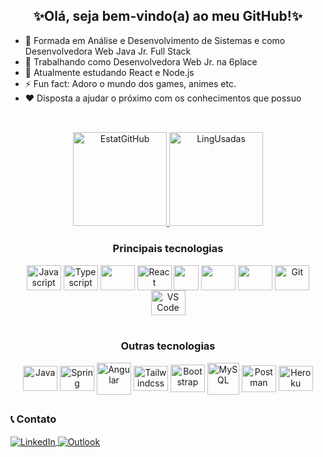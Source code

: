 <h2 align="center">✨Olá, seja bem-vindo(a) ao meu GitHub!✨</h2>

- 🏫 Formada em Análise e Desenvolvimento de Sistemas e como Desenvolvedora Web Java Jr. Full Stack
- 💼 Trabalhando como Desenvolvedora Web Jr. na 6place
- 🌱 Atualmente estudando React e Node.js
- ⚡ Fun fact: Adoro o mundo dos games, animes etc.
- ❤ Disposta a ajudar o próximo com os conhecimentos que possuo

##

<div align="center"><br>
  
  <a href="https://github.com/lucianaTSoares">
    <img src="https://github-readme-stats.vercel.app/api?username=lucianaTSoares&show_icons=true&theme=omni&hide_border=true&locale=pt-br&hide_title=true" alt="EstatGitHub" height="150">
    <img src="https://github-readme-stats.vercel.app/api/top-langs/?username=lucianaTSoares&layout=compact&hide=c&langs_count=10&theme=omni&hide_border=true&locale=pt-br" alt="LingUsadas" height="150">
  </a>

</div>

<div align="center">

### Principais tecnologias
 
  <img src="https://cdn.jsdelivr.net/gh/devicons/devicon/icons/javascript/javascript-plain.svg" alt="Javascript" height="40" width="55" align="center"> 
  <img src="https://cdn.jsdelivr.net/gh/devicons/devicon/icons/typescript/typescript-plain.svg" alt="Typescript" height="40" width="55" align="center">  
  <img src="https://cdn.jsdelivr.net/gh/devicons/devicon/icons/nodejs/nodejs-original.svg" height="40" width="55" align="center"/>
  <img src="https://cdn.jsdelivr.net/gh/devicons/devicon/icons/react/react-original.svg" alt="React" height="40" width="55" align="center">
  <img src="https://qph.fs.quoracdn.net/main-qimg-744f96b18fb3ef81b05512d78b679e25" height="40" width="40" align="center"/>
  <img src="https://cdn.jsdelivr.net/gh/devicons/devicon/icons/postgresql/postgresql-plain.svg" height="40" width="55" align="center"/>
  <img src="https://user-images.githubusercontent.com/88734065/176725396-fe5d1b97-e5c0-4464-b077-966b23eb6d43.svg" height="40" width="55" align="center"/>
  <img src="https://cdn.jsdelivr.net/gh/devicons/devicon/icons/git/git-original.svg" alt="Git" height="40" width="55" align="center">
  <img src="https://cdn.jsdelivr.net/gh/devicons/devicon/icons/vscode/vscode-original.svg" alt="VS Code" height="40" width="55" align="center">
          
</div>

<div align="center"><br>

### Outras tecnologias

  <img src="https://cdn.jsdelivr.net/gh/devicons/devicon/icons/java/java-original.svg" alt="Java" height="40" width="55" align="center">
  <img src="https://cdn.jsdelivr.net/gh/devicons/devicon/icons/spring/spring-original.svg" alt="Spring" height="40" width="55" align="center">
  <img src="https://upload.wikimedia.org/wikipedia/commons/c/cf/Angular_full_color_logo.svg" alt="Angular" height="51" width="55" align="center"/>      
  <img src="https://cdn.jsdelivr.net/gh/devicons/devicon/icons/tailwindcss/tailwindcss-plain.svg" alt="Tailwindcss" height="40" width="55" align="center">  
  <img src="https://cdn.jsdelivr.net/gh/devicons/devicon/icons/bootstrap/bootstrap-plain.svg" alt="Bootstrap" height="44" width="55" align="center">
  <img src="https://cdn.jsdelivr.net/gh/devicons/devicon/icons/mysql/mysql-original-wordmark.svg" alt="MySQL" height="51" align="center">
  <img src="https://cdn.worldvectorlogo.com/logos/postman.svg" alt="Postman" height="43" width="55" align="center">
  <img src="https://cdn.jsdelivr.net/gh/devicons/devicon/icons/heroku/heroku-plain-wordmark.svg" alt="Heroku" height="40" width="55" align="center"/>
          
</div>

##

<div>
  <h3>📞 Contato</h3>
  
  <a href="https://www.linkedin.com/in/lucianatsoares/" target="_blank">
    <img src="https://img.shields.io/badge/LinkedIn-0077B5?style=for-the-badge&logo=linkedin&logoColor=white" alt="LinkedIn" align="center">
  </a>
  
  <a href="mailto:lucianat.s@hotmail.com" target="_blank">
    <img src="https://img.shields.io/badge/Microsoft_Outlook-0078D4?style=for-the-badge&logo=microsoft-outlook&logoColor=white" alt="Outlook" align="center">
  </a>
  
</div>

